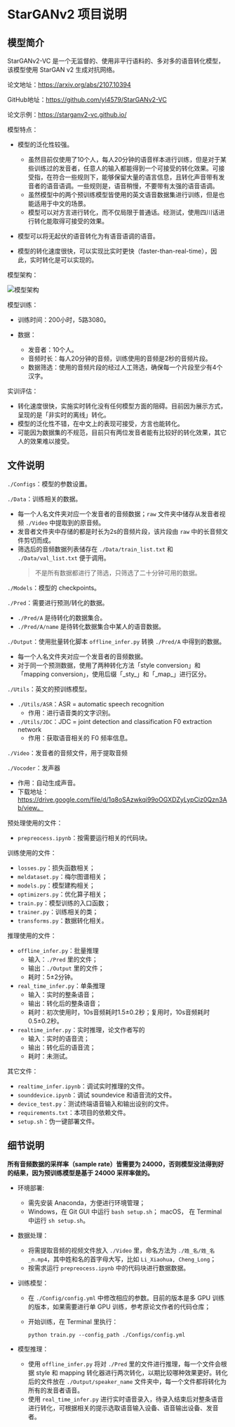 # StarGANv2 项目说明

## 模型简介

StarGANv2-VC 是一个无监督的、使用非平行语料的、多对多的语音转化模型，该模型使用 StarGAN v2 生成对抗网络。

论文地址：https://arxiv.org/abs/2107.10394

GitHub地址：https://github.com/yl4579/StarGANv2-VC

论文示例：https://starganv2-vc.github.io/

模型特点：

+ 模型的泛化性较强。
  
  + 虽然目前仅使用了10个人，每人20分钟的语音样本进行训练，但是对于某些训练过的发音者，任意人的输入都能得到一个可接受的转化效果。可接受指，在符合一些规则下，能够保留大量的语言信息，且转化声音带有发音者的语音语调。一些规则是，语音稍慢，不要带有太强的语音语调。
  + 虽然模型中的两个预训练模型皆使用的英文语音数据集进行训练，但是也能适用于中文的场景。
  + 模型可以对方言进行转化，而不仅局限于普通话。经测试，使用四川话进行转化能取得可接受的效果。
  
+ 模型可以将无起伏的语音转化为有语音语调的语音。
+ 模型的转化速度很快，可以实现比实时更快（faster-than-real-time），因此，实时转化是可以实现的。

模型架构：

![模型架构](https://user-images.githubusercontent.com/103615460/173999740-38c32766-d1dc-4cef-b107-cd8bff6a6415.png)

模型训练：

+ 训练时间：200小时，5路3080。
+ 数据：
  
  + 发音者：10个人。
  + 音频时长：每人20分钟的音频，训练使用的音频是2秒的音频片段。
  + 数据筛选：使用的音频片段的经过人工筛选，确保每一个片段至少有4个汉字。

实训评估：

+ 转化速度很快，实施实时转化没有任何模型方面的阻碍。目前因为展示方式，呈现的是「非实时的离线」转化。
+ 模型的泛化性不错，在中文上的表现可接受，方言也能转化。
+ 可能因为数据集的不规范，目前只有两位发音者能有比较好的转化效果，其它人的效果难以接受。

## 文件说明

`./Configs`：模型的参数设置。

`./Data`：训练相关的数据。

+ 每一个人名文件夹对应一个发音者的音频数据；`raw` 文件夹中储存从发音者视频 `./Video` 中提取到的原音频。
+ 发音者文件夹中存储的都是时长为2s的音频片段，该片段由 `raw` 中的长音频文件剪切而成。
+ 筛选后的音频数据列表储存在 `./Data/train_list.txt` 和 `./Data/val_list.txt` 便于调用。
    > 不是所有数据都进行了筛选，只筛选了二十分钟可用的数据。

`./Models`：模型的 checkpoints。

`./Pred`：需要进行预测/转化的数据。

+ `./Pred/A` 是待转化的数据集合。
+ `./Pred/A/name` 是待转化数据集合中某人的语音数据。

`./Output`：使用批量转化脚本 `offline_infer.py` 转换 `./Pred/A` 中得到的数据。

+ 每一个人名文件夹对应一个发音者的音频数据。
+ 对于同一个预测数据，使用了两种转化方法「style conversion」和「mapping conversion」，使用后缀「\_sty\_」和「\_map\_」进行区分。

`./Utils`：英文的预训练模型。

+ `./Utils/ASR`：ASR = automatic speech recognition
  + 作用：进行语音类的文字识别。
+ `./Utils/JDC`：JDC = joint detection and classification F0 extraction network
  + 作用：获取语音相关的 F0 频率信息。

`./Video`：发音者的音频文件，用于提取音频

`./Vocoder`：发声器

+ 作用：自动生成声音。
+ 下载地址：https://drive.google.com/file/d/1q8oSAzwkqi99oOGXDZyLypCiz0Qzn3Ab/view。

预处理使用的文件：

+ `prepreocess.ipynb`：按需要运行相关的代码块。

训练使用的文件：

+ `losses.py`：损失函数相关；
+ `meldataset.py`：梅尔图谱相关；
+ `models.py`：模型建构相关；
+ `optimizers.py`：优化算子相关；
+ `train.py`：模型训练的入口函数；
+ `trainer.py`：训练相关的类；
+ `transforms.py`：数据转化相关。

推理使用的文件：

+ `offline_infer.py`：批量推理
  + 输入：`./Pred` 里的文件；
  + 输出：`./Output` 里的文件；
  + 耗时：5±2分钟。
+ `real_time_infer.py`：单条推理
  + 输入：实时的整条语音；
  + 输出：转化后的整条语音；
  + 耗时：初次使用时，10s音频耗时1.5±0.2秒；复用时，10s音频耗时0.5±0.2秒。
+ `realtime_infer.py`：实时推理，论文作者写的
  + 输入：实时的语音流；
  + 输出：转化后的语音流；
  + 耗时：未测试。

其它文件：

+ `realtime_infer.ipynb`：调试实时推理的文件。
+ `sounddevice.ipynb`：调试 soundevice 和语音流的文件。
+ `device_test.py`：测试终端语音输入和输出设别的文件。
+ `requirements.txt`：本项目的依赖文件。
+ `setup.sh`：伪一键部署文件。

## 细节说明

**所有音频数据的采样率（sample rate）皆需要为 24000，否则模型没法得到好的结果，因为预训练模型是基于 24000 采样率做的。**

+ 环境部署:

  + 需先安装 Anaconda，方便进行环境管理；
  + Windows，在 Git GUI 中运行 `bash setup.sh`； macOS， 在 Terminal 中运行 `sh setup.sh`。
  
+ 数据处理：
  
  + 将需提取音频的视频文件放入 `./Video` 里，命名方法为 `./姓_名/姓_名_n.mp4`，其中姓和名的首字母大写，比如 `Li_Xiaohua, Cheng_Long`；
  + 按需求运行 `prepreocess.ipynb` 中的代码块进行数据数据。
  
+ 训练模型：
  + 在 `./Config/config.yml` 中修改相应的参数。目前的版本是多 GPU 训练的版本，如果需要进行单 GPU 训练，参考原论文作者的代码仓库；
  + 开始训练，在 Terminal 里执行：
  
    ``` shell
    python train.py --config_path ./Configs/config.yml
    ```
  
+ 模型推理：
  
  + 使用 `offline_infer.py` 将对 `./Pred` 里的文件进行推理，每一个文件会根据 style 和 mapping 转化器进行两次转化，以期比较哪种效果更好。转化后的文件放在 `./Output/speaker_name` 文件夹中，每一个文件都将转化为所有的发音者语音。
  + 使用 `real_time_infer.py` 进行实时语音录入，待录入结束后对整条语音进行转化，可根据相关的提示选取语音输入设备、语音输出设备、发音者。
